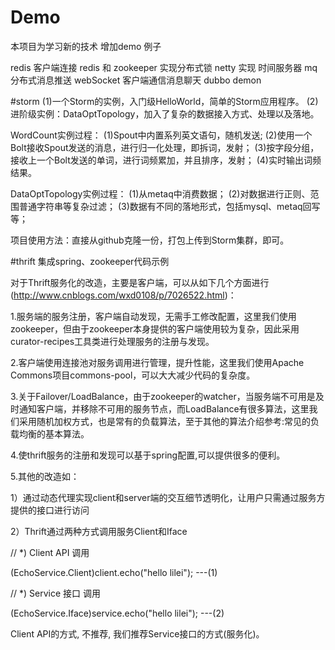 # Demo
本项目为学习新的技术 增加demo 例子


redis 客户端连接 redis 和 zookeeper 实现分布式锁
netty 实现 时间服务器
mq 分布式消息推送
webSocket 客户端通信消息聊天
dubbo demon

#storm
(1)一个Storm的实例，入门级HelloWorld，简单的Storm应用程序。
(2)进阶级实例：DataOptTopology，加入了复杂的数据接入方式、处理以及落地。

WordCount实例过程：
(1)Spout中内置系列英文语句，随机发送;
(2)使用一个Bolt接收Spout发送的消息，进行归一化处理，即拆词，发射；
(3)按字段分组，接收上一个Bolt发送的单词，进行词频累加，并且排序，发射；
(4)实时输出词频结果。

DataOptTopology实例过程：
(1)从metaq中消费数据；
(2)对数据进行正则、范围普通字符串等复杂过滤；
(3)数据有不同的落地形式，包括mysql、metaq回写等；

项目使用方法：直接从github克隆一份，打包上传到Storm集群，即可。

#thrift 集成spring、zookeeper代码示例

对于Thrift服务化的改造，主要是客户端，可以从如下几个方面进行(http://www.cnblogs.com/wxd0108/p/7026522.html)：

1.服务端的服务注册，客户端自动发现，无需手工修改配置，这里我们使用zookeeper，但由于zookeeper本身提供的客户端使用较为复杂，因此采用curator-recipes工具类进行处理服务的注册与发现。

2.客户端使用连接池对服务调用进行管理，提升性能，这里我们使用Apache Commons项目commons-pool，可以大大减少代码的复杂度。

3.关于Failover/LoadBalance，由于zookeeper的watcher，当服务端不可用是及时通知客户端，并移除不可用的服务节点，而LoadBalance有很多算法，这里我们采用随机加权方式，也是常有的负载算法，至于其他的算法介绍参考:常见的负载均衡的基本算法。

4.使thrift服务的注册和发现可以基于spring配置,可以提供很多的便利。

5.其他的改造如：

1）通过动态代理实现client和server端的交互细节透明化，让用户只需通过服务方提供的接口进行访问

2）Thrift通过两种方式调用服务Client和Iface

// *) Client API 调用

(EchoService.Client)client.echo("hello lilei"); ---(1)

// *) Service 接口 调用

(EchoService.Iface)service.echo("hello lilei"); ---(2)

Client API的方式, 不推荐, 我们推荐Service接口的方式(服务化)。